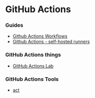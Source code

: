 # GitHub Actions

<!-- TOC -->

### Guides

- [Github Actions Workflows](https://github.com/lbrealdev/le-git/blob/master/github-actions/github-actions-workflows.md)
- [Github Actions - self-hosted runners](https://github.com/lbrealdev/le-git/blob/master/github-actions/github-actions-self-hosted-runners.md)


### GitHub Actions things

- [GitHub Actions Lab](https://github.com/guitarrapc/githubactions-lab)

### GitHub Actions Tools

- [act](https://github.com/lbrealdev/le-git/blob/master/github-actions/act.md)
